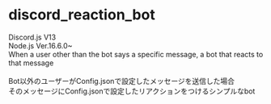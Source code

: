 # discord_reaction_bot
Discord.js V13
<br>
Node.js Ver.16.6.0~
<br>
When a user other than the bot says a specific message, a bot that reacts to that message
<br>
<br>
Bot以外のユーザーがConfig.jsonで設定したメッセージを送信した場合
<br>
そのメッセージにConfig.jsonで設定したリアクションをつけるシンプルなbot
